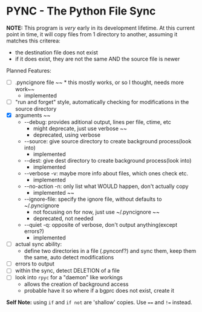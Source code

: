 # PYNC - The Python File Sync

**NOTE:** This program is *very* early in its development lifetime. At this 
current point in time, it will copy files from 1 directory to another, assuming
it matches this criterea:

- the destination file does not exist
- if it does exist, they are not the same AND the source file is newer

Planned Features:

- [ ] .pyncignore file
~~    * this mostly works, or so I thought, needs more work~~
    * implemented
- [ ] "run and forget" style, automatically checking for modifications in the
    source directory
- [x] arguments
    ~~
    * --debug: provides aditional output, lines per file, ctime, etc
        * might deprecate, just use verbose
            ~~
        * deprecated, using verbose
    * --source: give source directory to create background process(look into)
        * implemented
    * --dest: give dest directory to create background process(look into)
        * implemented
    * --verbose -v: maybe more info about files, which ones check etc.
        * implemented
    * --no-action -n: only list what WOULD happen, don't actually copy
        * implemented
            ~~
    * --ignore-file: specify the ignore file, without defaults to ~/.pyncignore
        * not focusing on for now, just use ~/.pyncignore
            ~~
        * deprecated, not needed
    * --quiet -q: opposite of verbose, don't output anything(except errors?)
        * implemented
- [ ] actual sync ability:
    * define two directories in a file (.pynconf?) and sync them, keep them 
        the same, auto detect modifications
- [ ] errors to output
- [ ] within the sync, detect DELETION of a file
- [ ] look into `rpyc` for a "daemon" like workings
    * allows the creation of background access
    * probable have it so where if a bgprc does not exist, create it

**Self Note:** using `if` and `if not` are 'shallow' copies. Use `==` and `!=` 
instead.
